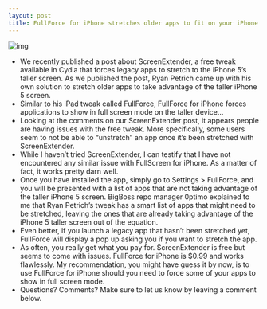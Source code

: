 ```yaml
---
layout: post
title: FullForce for iPhone stretches older apps to fit on your iPhone 5 screen
---
```

![img](http://media.idownloadblog.com/wp-content/uploads/2013/02/FullForce-for-iPhone.jpg)
* We recently published a post about ScreenExtender, a free tweak available in Cydia that forces legacy apps to stretch to the iPhone 5’s taller screen. As we published the post, Ryan Petrich came up with his own solution to stretch older apps to take advantage of the taller iPhone 5 screen.
* Similar to his iPad tweak called FullForce, FullForce for iPhone forces applications to show in full screen mode on the taller device…
* Looking at the comments on our ScreenExtender post, it appears people are having issues with the free tweak. More specifically, some users seem to not be able to “unstretch” an app once it’s been stretched with ScreenExtender.
* While I haven’t tried ScreenExtender, I can testify that I have not encountered any similar issue with FullScreen for iPhone. As a matter of fact, it works pretty darn well.
* Once you have installed the app, simply go to Settings > FullForce, and you will be presented with a list of apps that are not taking advantage of the taller iPhone 5 screen. BigBoss repo manager 0ptimo explained to me that Ryan Petrich’s tweak has a smart list of apps that might need to be stretched, leaving the ones that are already taking advantage of the iPhone 5 taller screen out of the equation.
* Even better, if you launch a legacy app that hasn’t been stretched yet, FullForce will display a pop up asking you if you want to stretch the app.
* As often, you really get what you pay for. ScreenExtender is free but seems to come with issues. FullForce for iPhone is $0.99 and works flawlessly. My recommendation, you might have guess it by now, is to use FullForce for iPhone should you need to force some of your apps to show in full screen mode.
* Questions? Comments? Make sure to let us know by leaving a comment below.

